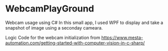 # WebcamPlayGround
Webcam usage using C#
In this small app, I used WPF to display and take a snapshot of image using a seconday cameara.

Logic Code for the webcam initialization from https://www.mesta-automation.com/getting-started-with-computer-vision-in-c-sharp/
